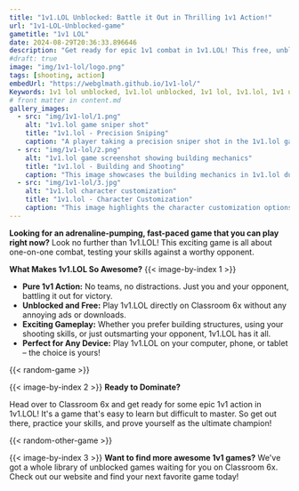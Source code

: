 ```yaml
---
title: "1v1.LOL Unblocked: Battle it Out in Thrilling 1v1 Action!"
url: "1v1-LOL-Unblocked-game"
gametitle: "1v1 LOL"
date: 2024-08-29T20:36:33.896646
description: "Get ready for epic 1v1 combat in 1v1.LOL! This free, unblocked online game lets you test your skills in action-packed battles, all without ads. Play now on Classroom 6x!"
#draft: true
image: "img/1v1-lol/logo.png"
tags: [shooting, action]
embedUrl: "https://webglmath.github.io/1v1-lol/"
Keywords: 1v1 lol unblocked, 1v1.lol unblocked, 1v1 lol, 1v1.lol, 1v1 unblocked, 1v1 lol games, unblocked games, classroom 6x, 1v1 sites, 1v1 lol sites
# front matter in content.md
gallery_images:
  - src: "img/1v1-lol/1.png"
    alt: "1v1.lol game sniper shot"
    title: "1v1.lol - Precision Sniping"
    caption: "A player taking a precision sniper shot in the 1v1.lol game."
  - src: "img/1v1-lol/2.png"
    alt: "1v1.lol game screenshot showing building mechanics"
    title: "1v1.lol - Building and Shooting"
    caption: "This image showcases the building mechanics in 1v1.lol during a match."
  - src: "img/1v1-lol/3.jpg"
    alt: "1v1.lol character customization"
    title: "1v1.lol - Character Customization"
    caption: "This image highlights the character customization options in 1v1.lol."
---
```


**Looking for an adrenaline-pumping, fast-paced game that you can play right now?**  Look no further than 1v1.LOL! This exciting game is all about one-on-one combat, testing your skills against a worthy opponent. 

**What Makes 1v1.LOL So Awesome?**
{{< image-by-index 1 >}}
* **Pure 1v1 Action:** No teams, no distractions. Just you and your opponent, battling it out for victory.
* **Unblocked and Free:** Play 1v1.LOL directly on Classroom 6x without any annoying ads or downloads. 
* **Exciting Gameplay:** Whether you prefer building structures, using your shooting skills, or just outsmarting your opponent, 1v1.LOL has it all. 
* **Perfect for Any Device:**  Play 1v1.LOL on your computer, phone, or tablet – the choice is yours!

{{< random-game >}}

{{< image-by-index 2 >}}
**Ready to Dominate?**

Head over to Classroom 6x and get ready for some epic 1v1 action in 1v1.LOL! It's a game that's easy to learn but difficult to master. So get out there, practice your skills, and prove yourself as the ultimate champion! 

{{< random-other-game >}} 

{{< image-by-index 3 >}}
**Want to find more awesome 1v1 games?**  We've got a whole library of unblocked games waiting for you on Classroom 6x.  Check out our website and find your next favorite game today! 

